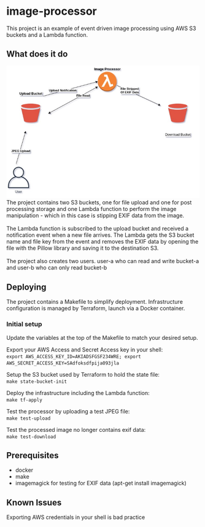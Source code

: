 # image-processor
This project is an example of event driven image processing using AWS S3 buckets and a Lambda function.

## What does it do
![Diagram](/diagram/diagram.jpg)
The project contains two S3 buckets, one for file upload and one for post processing storage and one Lambda function to perform the image manipulation - which in this case is stipping EXIF data from the image.
<br><br>
The Lambda function is subscribed to the upload bucket and received a notification event when a new file arrives.  The Lambda gets the S3 bucket name and file key from the event and removes the EXIF data by opening the file with the Pillow library and saving it to the destination S3.
<br><br>
The project also creates two users.  user-a who can read and write bucket-a and user-b who can only read bucket-b

## Deploying
The project contains a Makefile to simplify deployment. Infrastructure configuration is managed by Terraform, launch via a Docker container.

### Initial setup
Update the variables at the top of the Makefile to match your desired setup.
<br>

Export your AWS Access and Secret Access key in your shell:
<br>
`export AWS_ACCESS_KEY_ID=AKIADSFGSF234WRE; export AWS_SECRET_ACCESS_KEY=SAdfoksdfpija093jla`

Setup the S3 bucket used by Terraform to hold the state file:
<br>
`make state-bucket-init`

Deploy the infrastructure including the Lambda function:
<br>
`make tf-apply`

Test the processor by uploading a test JPEG file:
<br>
`make test-upload`

Test the processed image no longer contains exif data:
<br>
`make test-download`


## Prerequisites
* docker
* make
* imagemagick for testing for EXIF data (apt-get install imagemagick)

## Known Issues
Exporting AWS credentials in your shell is bad practice